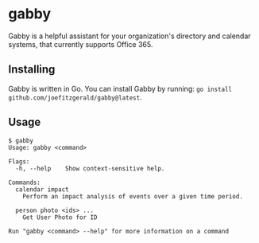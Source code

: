 # gabby

Gabby is a helpful assistant for your organization's directory and calendar systems, that currently supports Office 365.

## Installing

Gabby is written in Go. You can install Gabby by running: `go install github.com/joefitzgerald/gabby@latest`.

## Usage

```
$ gabby
Usage: gabby <command>

Flags:
  -h, --help    Show context-sensitive help.

Commands:
  calendar impact
    Perform an impact analysis of events over a given time period.

  person photo <ids> ...
    Get User Photo for ID

Run "gabby <command> --help" for more information on a command
```